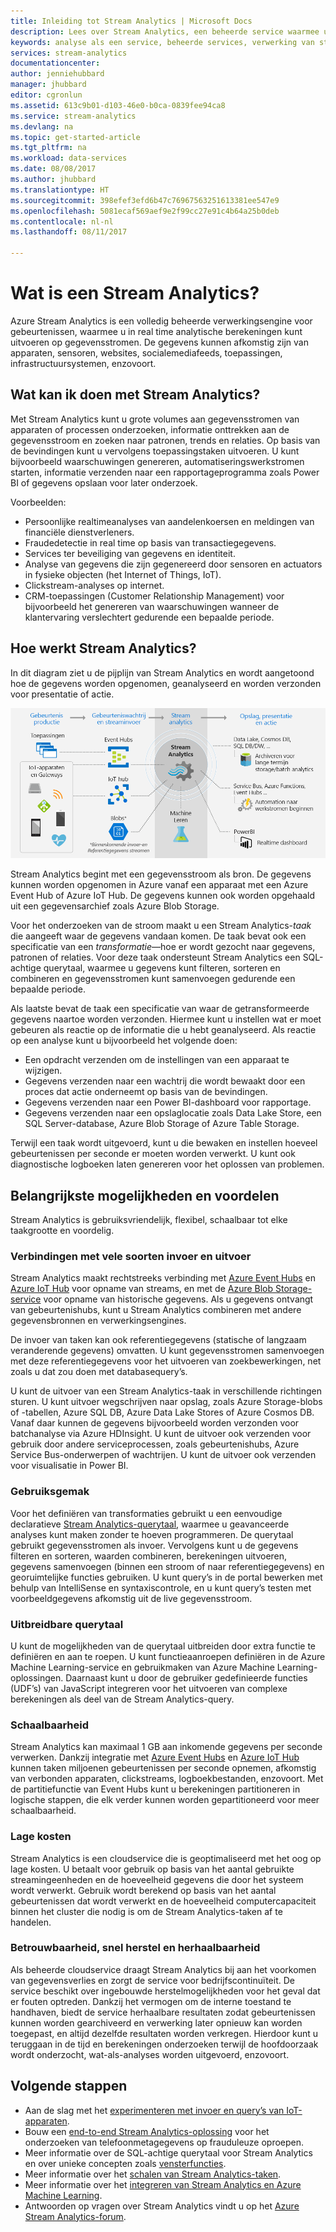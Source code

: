 ```yaml
---
title: Inleiding tot Stream Analytics | Microsoft Docs
description: Lees over Stream Analytics, een beheerde service waarmee u streaminggegevens van het Internet of Things (IoT) in realtime kun analyseren.
keywords: analyse als een service, beheerde services, verwerking van streams, analyse van streams, wat is analyse van streams
services: stream-analytics
documentationcenter: 
author: jenniehubbard
manager: jhubbard
editor: cgronlun
ms.assetid: 613c9b01-d103-46e0-b0ca-0839fee94ca8
ms.service: stream-analytics
ms.devlang: na
ms.topic: get-started-article
ms.tgt_pltfrm: na
ms.workload: data-services
ms.date: 08/08/2017
ms.author: jhubbard
ms.translationtype: HT
ms.sourcegitcommit: 398efef3efd6b47c76967563251613381ee547e9
ms.openlocfilehash: 5081ecaf569aef9e2f99cc27e91c4b64a25b0deb
ms.contentlocale: nl-nl
ms.lasthandoff: 08/11/2017

---
```


# <a name="what-is-stream-analytics"></a>Wat is een Stream Analytics?

Azure Stream Analytics is een volledig beheerde verwerkingsengine voor gebeurtenissen, waarmee u in real time analytische berekeningen kunt uitvoeren op gegevensstromen. De gegevens kunnen afkomstig zijn van apparaten, sensoren, websites, socialemediafeeds, toepassingen, infrastructuursystemen, enzovoort. 

## <a name="what-can-i-do-with-stream-analytics"></a>Wat kan ik doen met Stream Analytics?

Met Stream Analytics kunt u grote volumes aan gegevensstromen van apparaten of processen onderzoeken, informatie onttrekken aan de gegevensstroom en zoeken naar patronen, trends en relaties. Op basis van de bevindingen kunt u vervolgens toepassingstaken uitvoeren. U kunt bijvoorbeeld waarschuwingen genereren, automatiseringswerkstromen starten, informatie verzenden naar een rapportageprogramma zoals Power BI of gegevens opslaan voor later onderzoek. 

Voorbeelden:

* Persoonlijke realtimeanalyses van aandelenkoersen en meldingen van financiële dienstverleners.
* Fraudedetectie in real time op basis van transactiegegevens. 
* Services ter beveiliging van gegevens en identiteit.
* Analyse van gegevens die zijn gegenereerd door sensoren en actuators in fysieke objecten (het Internet of Things, IoT).
* Clickstream-analyses op internet.
* CRM-toepassingen (Customer Relationship Management) voor bijvoorbeeld het genereren van waarschuwingen wanneer de klantervaring verslechtert gedurende een bepaalde periode.

## <a name="how-does-stream-analytics-work"></a>Hoe werkt Stream Analytics?

In dit diagram ziet u de pijplijn van Stream Analytics en wordt aangetoond hoe de gegevens worden opgenomen, geanalyseerd en worden verzonden voor presentatie of actie. 

![Stream Analytics-pijplijn](./media/stream-analytics-introduction/stream_analytics_intro_pipeline.png)

Stream Analytics begint met een gegevensstroom als bron. De gegevens kunnen worden opgenomen in Azure vanaf een apparaat met een Azure Event Hub of Azure IoT Hub. De gegevens kunnen ook worden opgehaald uit een gegevensarchief zoals Azure Blob Storage. 

Voor het onderzoeken van de stroom maakt u een Stream Analytics-*taak* die aangeeft waar de gegevens vandaan komen. De taak bevat ook een specificatie van een *transformatie*&mdash;hoe er wordt gezocht naar gegevens, patronen of relaties. Voor deze taak ondersteunt Stream Analytics een SQL-achtige querytaal, waarmee u gegevens kunt filteren, sorteren en combineren en gegevensstromen kunt samenvoegen gedurende een bepaalde periode.

Als laatste bevat de taak een specificatie van waar de getransformeerde gegevens naartoe worden verzonden. Hiermee kunt u instellen wat er moet gebeuren als reactie op de informatie die u hebt geanalyseerd. Als reactie op een analyse kunt u bijvoorbeeld het volgende doen:

* Een opdracht verzenden om de instellingen van een apparaat te wijzigen. 
* Gegevens verzenden naar een wachtrij die wordt bewaakt door een proces dat actie onderneemt op basis van de bevindingen. 
* Gegevens verzenden naar een Power BI-dashboard voor rapportage.
* Gegevens verzenden naar een opslaglocatie zoals Data Lake Store, een SQL Server-database, Azure Blob Storage of Azure Table Storage.

Terwijl een taak wordt uitgevoerd, kunt u die bewaken en instellen hoeveel gebeurtenissen per seconde er moeten worden verwerkt. U kunt ook diagnostische logboeken laten genereren voor het oplossen van problemen.

## <a name="key-capabilities-and-benefits"></a>Belangrijkste mogelijkheden en voordelen

Stream Analytics is gebruiksvriendelijk, flexibel, schaalbaar tot elke taakgrootte en voordelig.

### <a name="connectivity-to-many-inputs-and-outputs"></a>Verbindingen met vele soorten invoer en uitvoer

Stream Analytics maakt rechtstreeks verbinding met [Azure Event Hubs](https://azure.microsoft.com/services/event-hubs/) en [Azure IoT Hub](https://azure.microsoft.com/services/iot-hub/) voor opname van streams, en met de [Azure Blob Storage-service](https://docs.microsoft.com/azure/storage/storage-introduction#blob-storage-accounts) voor opname van historische gegevens. Als u gegevens ontvangt van gebeurtenishubs, kunt u Stream Analytics combineren met andere gegevensbronnen en verwerkingsengines.

De invoer van taken kan ook referentiegegevens (statische of langzaam veranderende gegevens) omvatten. U kunt gegevensstromen samenvoegen met deze referentiegegevens voor het uitvoeren van zoekbewerkingen, net zoals u dat zou doen met databasequery’s.

U kunt de uitvoer van een Stream Analytics-taak in verschillende richtingen sturen. U kunt uitvoer wegschrijven naar opslag, zoals Azure Storage-blobs of -tabellen, Azure SQL DB, Azure Data Lake Stores of Azure Cosmos DB. Vanaf daar kunnen de gegevens bijvoorbeeld worden verzonden voor batchanalyse via Azure HDInsight. U kunt de uitvoer ook verzenden voor gebruik door andere serviceprocessen, zoals gebeurtenishubs, Azure Service Bus-onderwerpen of wachtrijen. U kunt de uitvoer ook verzenden voor visualisatie in Power BI.

### <a name="ease-of-use"></a>Gebruiksgemak

Voor het definiëren van transformaties gebruikt u een eenvoudige declaratieve [Stream Analytics-querytaal](https://msdn.microsoft.com/library/azure/dn834998.aspx), waarmee u geavanceerde analyses kunt maken zonder te hoeven programmeren. De querytaal gebruikt gegevensstromen als invoer. Vervolgens kunt u de gegevens filteren en sorteren, waarden combineren, berekeningen uitvoeren, gegevens samenvoegen (binnen een stroom of naar referentiegegevens) en georuimtelijke functies gebruiken. U kunt query’s in de portal bewerken met behulp van IntelliSense en syntaxiscontrole, en u kunt query’s testen met voorbeeldgegevens afkomstig uit de live gegevensstroom.

### <a name="extensible-query-language"></a>Uitbreidbare querytaal

U kunt de mogelijkheden van de querytaal uitbreiden door extra functie te definiëren en aan te roepen. U kunt functieaanroepen definiëren in de Azure Machine Learning-service en gebruikmaken van Azure Machine Learning-oplossingen. Daarnaast kunt u door de gebruiker gedefinieerde functies (UDF’s) van JavaScript integreren voor het uitvoeren van complexe berekeningen als deel van de Stream Analytics-query.

### <a name="scalability"></a>Schaalbaarheid

Stream Analytics kan maximaal 1 GB aan inkomende gegevens per seconde verwerken. Dankzij integratie met [Azure Event Hubs](https://azure.microsoft.com/services/event-hubs/) en [Azure IoT Hub](https://azure.microsoft.com/services/iot-hub/) kunnen taken miljoenen gebeurtenissen per seconde opnemen, afkomstig van verbonden apparaten, clickstreams, logboekbestanden, enzovoort. Met de partitiefunctie van Event Hubs kunt u berekeningen partitioneren in logische stappen, die elk verder kunnen worden gepartitioneerd voor meer schaalbaarheid.

### <a name="low-cost"></a>Lage kosten

Stream Analytics is een cloudservice die is geoptimaliseerd met het oog op lage kosten. U betaalt voor gebruik op basis van het aantal gebruikte streamingeenheden en de hoeveelheid gegevens die door het systeem wordt verwerkt. Gebruik wordt berekend op basis van het aantal gebeurtenissen dat wordt verwerkt en de hoeveelheid computercapaciteit binnen het cluster die nodig is om de Stream Analytics-taken af te handelen.

### <a name="reliability-quick-recovery-and-repeatability"></a>Betrouwbaarheid, snel herstel en herhaalbaarheid

Als beheerde cloudservice draagt Stream Analytics bij aan het voorkomen van gegevensverlies en zorgt de service voor bedrijfscontinuïteit. De service beschikt over ingebouwde herstelmogelijkheden voor het geval dat er fouten optreden. Dankzij het vermogen om de interne toestand te handhaven, biedt de service herhaalbare resultaten zodat gebeurtenissen kunnen worden gearchiveerd en verwerking later opnieuw kan worden toegepast, en altijd dezelfde resultaten worden verkregen. Hierdoor kunt u teruggaan in de tijd en berekeningen onderzoeken terwijl de hoofdoorzaak wordt onderzocht, wat-als-analyses worden uitgevoerd, enzovoort.

## <a name="next-steps"></a>Volgende stappen

* Aan de slag met het [experimenteren met invoer en query’s van IoT-apparaten](stream-analytics-get-started-with-azure-stream-analytics-to-process-data-from-iot-devices.md).
* Bouw een [end-to-end Stream Analytics-oplossing](stream-analytics-real-time-fraud-detection.md) voor het onderzoeken van telefoonmetagegevens op frauduleuze oproepen.
* Meer informatie over de SQL-achtige querytaal voor Stream Analytics en over unieke concepten zoals [vensterfuncties](stream-analytics-window-functions.md).
* Meer informatie over het [schalen van Stream Analytics-taken](stream-analytics-scale-jobs.md). 
* Meer informatie over het [integreren van Stream Analytics en Azure Machine Learning](stream-analytics-machine-learning-integration-tutorial.md).
* Antwoorden op vragen over Stream Analytics vindt u op het [Azure Stream Analytics-forum](https://social.msdn.microsoft.com/Forums/home?forum=AzureStreamAnalytics).


